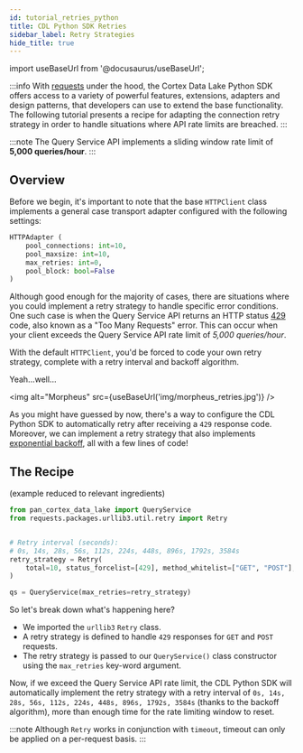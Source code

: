 ```yaml
---
id: tutorial_retries_python
title: CDL Python SDK Retries
sidebar_label: Retry Strategies
hide_title: true
---
```


import useBaseUrl from '@docusaurus/useBaseUrl';

:::info
With [requests](https://requests.readthedocs.io/en/master/) under the hood, the Cortex Data Lake Python SDK offers access to a variety of powerful features, extensions, adapters and design patterns, that developers can use to extend the base functionality. The following tutorial presents a recipe for adapting the connection retry strategy in order to handle situations where API rate limits are breached.
:::

:::note
The Query Service API implements a sliding window rate limit of **5,000 queries/hour**.
:::

## Overview

Before we begin, it's important to note that the base `HTTPClient` class implements a general case transport adapter configured with the following settings:

```python
HTTPAdapter (
    pool_connections: int=10,
    pool_maxsize: int=10,
    max_retries: int=0,
    pool_block: bool=False
)
```

Although good enough for the majority of cases, there are situations where you could implement a retry strategy to handle specific error conditions. One such case is when the Query Service API returns an HTTP status [429](https://developer.mozilla.org/en-US/docs/Web/HTTP/Status/429) code, also known as a "Too Many Requests" error. This can occur when your client exceeds the Query Service API rate limit of _5,000 queries/hour_.

With the default `HTTPClient`, you'd be forced to code your own retry strategy, complete with a retry interval and backoff algorithm.

Yeah...well...

<img alt="Morpheus" src={useBaseUrl('img/morpheus_retries.jpg')} />

As you might have guessed by now, there's a way to configure the CDL Python SDK to automatically retry after receiving a `429` response code. Moreover, we can implement a retry strategy that also implements [exponential backoff](https://en.wikipedia.org/wiki/Exponential_backoff), all with a few lines of code!

## The Recipe

(example reduced to relevant ingredients)

```python
from pan_cortex_data_lake import QueryService
from requests.packages.urllib3.util.retry import Retry


# Retry interval (seconds):
# 0s, 14s, 28s, 56s, 112s, 224s, 448s, 896s, 1792s, 3584s
retry_strategy = Retry(
    total=10, status_forcelist=[429], method_whitelist=["GET", "POST"], backoff_factor=7
)

qs = QueryService(max_retries=retry_strategy)
```

So let's break down what's happening here?

- We imported the `urllib3` `Retry` class.
- A retry strategy is defined to handle `429` responses for `GET` and `POST` requests.
- The retry strategy is passed to our `QueryService()` class constructor using the `max_retries` key-word argument.

Now, if we exceed the Query Service API rate limit, the CDL Python SDK will automatically implement the retry strategy with a retry interval of `0s, 14s, 28s, 56s, 112s, 224s, 448s, 896s, 1792s, 3584s`
(thanks to the backoff algorithm), more than enough time for the rate limiting window to reset.

:::note
Although `Retry` works in conjunction with `timeout`, timeout can only be applied on a per-request basis.
:::

